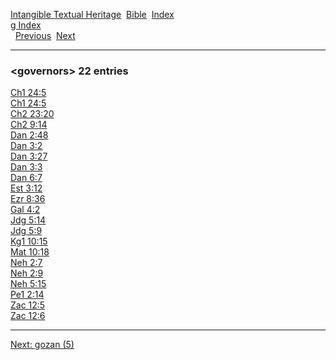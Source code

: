 [Intangible Textual Heritage](../../index)  [Bible](../index) 
[Index](index)   
[g Index](_g_)  
  [Previous](c04881)  [Next](c04883) 

------------------------------------------------------------------------

### &lt;governors&gt; 22 entries

[Ch1 24:5](../kjv/ch1024.htm#005)  
[Ch1 24:5](../kjv/ch1024.htm#005)  
[Ch2 23:20](../kjv/ch2023.htm#020)  
[Ch2 9:14](../kjv/ch2009.htm#014)  
[Dan 2:48](../kjv/dan002.htm#048)  
[Dan 3:2](../kjv/dan003.htm#002)  
[Dan 3:27](../kjv/dan003.htm#027)  
[Dan 3:3](../kjv/dan003.htm#003)  
[Dan 6:7](../kjv/dan006.htm#007)  
[Est 3:12](../kjv/est003.htm#012)  
[Ezr 8:36](../kjv/ezr008.htm#036)  
[Gal 4:2](../kjv/gal004.htm#002)  
[Jdg 5:14](../kjv/jdg005.htm#014)  
[Jdg 5:9](../kjv/jdg005.htm#009)  
[Kg1 10:15](../kjv/kg1010.htm#015)  
[Mat 10:18](../kjv/mat010.htm#018)  
[Neh 2:7](../kjv/neh002.htm#007)  
[Neh 2:9](../kjv/neh002.htm#009)  
[Neh 5:15](../kjv/neh005.htm#015)  
[Pe1 2:14](../kjv/pe1002.htm#014)  
[Zac 12:5](../kjv/zac012.htm#005)  
[Zac 12:6](../kjv/zac012.htm#006)  

------------------------------------------------------------------------

[Next: gozan (5)](c04883)
